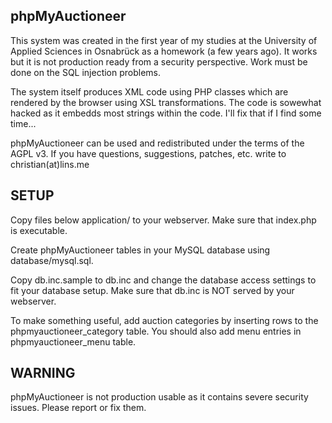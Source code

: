 phpMyAuctioneer
---------------

This system was created in the first year of my studies at the University of
Applied Sciences in Osnabrück as a homework (a few years ago).
It works but it is not production ready from a security perspective. Work must
be done on the SQL injection problems.

The system itself produces XML code using PHP classes which are rendered by the
browser using XSL transformations.
The code is sowewhat hacked as it embedds most strings within the code. I'll fix
that if I find some time...

phpMyAuctioneer can be used and redistributed under the terms of the AGPL v3.
If you have questions, suggestions, patches, etc. write to christian(at)lins.me

SETUP
-----

Copy files below application/ to your webserver. Make sure that index.php is
executable.

Create phpMyAuctioneer tables in your MySQL database using database/mysql.sql.

Copy db.inc.sample to db.inc and change the database access settings to fit
your database setup. Make sure that db.inc is NOT served by your webserver.

To make something useful, add auction categories by inserting rows to the
phpmyauctioneer_category table. You should also add menu entries in
phpmyauctioneer_menu table.

WARNING
-------
phpMyAuctioneer is not production usable as it contains severe security issues.
Please report or fix them.
